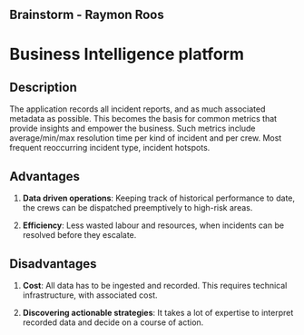## Brainstorm - Raymon Roos

# Business Intelligence platform

## Description

The application records all incident reports, and as much associated metadata as possible.
This becomes the basis for common metrics that provide insights and empower the business.
Such metrics include average/min/max resolution time per kind of incident and per crew.
Most frequent reoccurring incident type, incident hotspots.

## Advantages

1. **Data driven operations**: Keeping track of historical performance to date, the crews
   can be dispatched preemptively to high-risk areas.

2. **Efficiency**: Less wasted labour and resources, when incidents can be resolved before
   they escalate.

## Disadvantages

1. **Cost**: All data has to be ingested and recorded. This requires technical
   infrastructure, with associated cost.

2. **Discovering actionable strategies**: It takes a lot of expertise to interpret
   recorded data and decide on a course of action.
